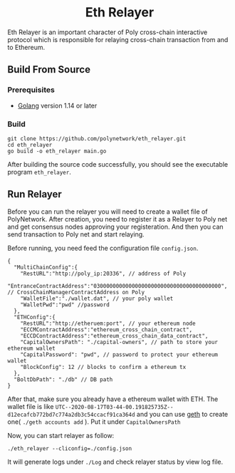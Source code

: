 <h1 align=center> Eth Relayer </h1>

Eth Relayer is an important character of Poly cross-chain interactive protocol which is responsible for relaying cross-chain transaction from and to Ethereum.

## Build From Source

### Prerequisites

- [Golang](https://golang.org/doc/install) version 1.14 or later

### Build

```shell
git clone https://github.com/polynetwork/eth_relayer.git
cd eth_relayer
go build -o eth_relayer main.go
```

After building the source code successfully,  you should see the executable program `eth_relayer`. 

## Run Relayer

Before you can run the relayer you will need to create a wallet file of PolyNetwork. After creation, you need to register it as a Relayer to Poly net and get consensus nodes approving your registeration. And then you can send transaction to Poly net and start relaying.

Before running, you need feed the configuration file `config.json`.

```
{
  "MultiChainConfig":{
    "RestURL":"http://poly_ip:20336", // address of Poly
    "EntranceContractAddress":"0300000000000000000000000000000000000000", // CrossChainManagerContractAddress on Poly
    "WalletFile":"./wallet.dat", // your poly wallet
    "WalletPwd":"pwd" //password
  },
  "ETHConfig":{
    "RestURL":"http://etheruem:port", // your ethereum node 
    "ECCMContractAddress":"ethereum_cross_chain_contract", 
    "ECCDContractAddress":"ethereum_cross_chain_data_contract",
    "CapitalOwnersPath": "./capital-owners", // path to store your ethereum wallet
    "CapitalPassword": "pwd", // password to protect your ethereum wallet
    "BlockConfig": 12 // blocks to confirm a ethereum tx
  },
  "BoltDbPath": "./db" // DB path
}
```

After that, make sure you already have a ethereum wallet with ETH. The wallet file is like `UTC--2020-08-17T03-44-00.191825735Z--d12ecafcb772bd7c774a2db3c54ccacf91ca364d` and you can use [geth](https://github.com/ethereum/go-ethereum) to create one( `./geth accounts add` ). Put it under `CapitalOwnersPath`

Now, you can start relayer as follow: 

```shell
./eth_relayer --cliconfig=./config.json 
```

It will generate logs under `./Log` and check relayer status by view log file.

